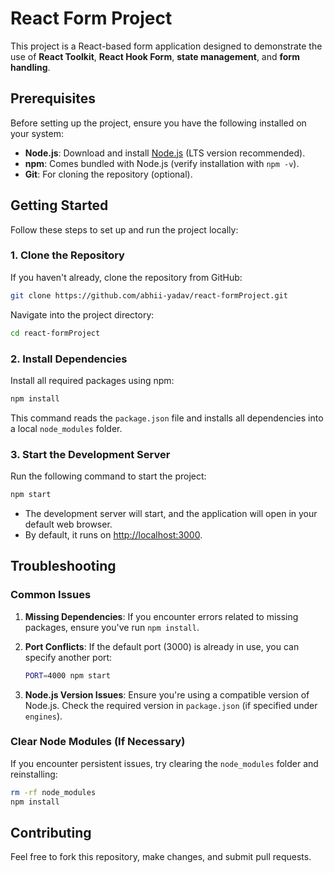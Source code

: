 # React Form Project

This project is a React-based form application designed to demonstrate the use of **React Toolkit**, **React Hook Form**, **state management**, and **form handling**.

## Prerequisites

Before setting up the project, ensure you have the following installed on your system:

- **Node.js**: Download and install [Node.js](https://nodejs.org) (LTS version recommended).
- **npm**: Comes bundled with Node.js (verify installation with `npm -v`).
- **Git**: For cloning the repository (optional).

## Getting Started

Follow these steps to set up and run the project locally:

### 1. Clone the Repository

If you haven't already, clone the repository from GitHub:
```bash
git clone https://github.com/abhii-yadav/react-formProject.git
```

Navigate into the project directory:
```bash
cd react-formProject
```

### 2. Install Dependencies

Install all required packages using npm:
```bash
npm install
```
This command reads the `package.json` file and installs all dependencies into a local `node_modules` folder.

### 3. Start the Development Server

Run the following command to start the project:
```bash
npm start
```

- The development server will start, and the application will open in your default web browser.
- By default, it runs on [http://localhost:3000](http://localhost:3000).

## Troubleshooting

### Common Issues

1. **Missing Dependencies**:
   If you encounter errors related to missing packages, ensure you've run `npm install`.

2. **Port Conflicts**:
   If the default port (3000) is already in use, you can specify another port:
   ```bash
   PORT=4000 npm start
   ```

3. **Node.js Version Issues**:
   Ensure you're using a compatible version of Node.js. Check the required version in `package.json` (if specified under `engines`).

### Clear Node Modules (If Necessary)

If you encounter persistent issues, try clearing the `node_modules` folder and reinstalling:
```bash
rm -rf node_modules
npm install
```

## Contributing

Feel free to fork this repository, make changes, and submit pull requests.

